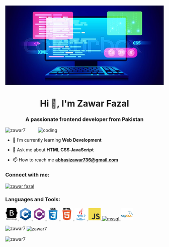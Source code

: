 ![logo](https://github.com/Zawar7/Zawar7/blob/main/za.jpg)
<h1 align="center">Hi 👋, I'm Zawar Fazal</h1>
<h3 align="center">A passionate frontend developer from Pakistan</h3>
<img src="https://encrypted-tbn0.gstatic.com/images?q=tbn:ANd9GcQk1ojkOYHYLXW_mXrWc6D7DoVKCK0p-3W36Q&usqp=CAU" alt="coding" align="right" width="400" margin-botttom="2px">
<p align="left"> <img src="https://komarev.com/ghpvc/?username=zawar7&label=Profile%20views&color=0e75b6&style=flat" alt="zawar7" /> </p>

- 🌱 I’m currently learning **Web Development**

- 💬 Ask me about **HTML CSS JavaScript**

- 📫 How to reach me **abbasizawar736@gmail.com**

<h3 align="left">Connect with me:</h3>
<p align="left">
<a href="https://linkedin.com/in/zawar fazal" target="blank"><img align="center" src="https://raw.githubusercontent.com/rahuldkjain/github-profile-readme-generator/master/src/images/icons/Social/linked-in-alt.svg" alt="zawar fazal" height="30" width="40" /></a>
</p>

<h3 align="left">Languages and Tools:</h3>
<p align="left"> <a href="https://getbootstrap.com" target="_blank" rel="noreferrer"> <img src="https://raw.githubusercontent.com/devicons/devicon/master/icons/bootstrap/bootstrap-plain-wordmark.svg" alt="bootstrap" width="40" height="40"/> </a> <a href="https://www.w3schools.com/cpp/" target="_blank" rel="noreferrer"> <img src="https://raw.githubusercontent.com/devicons/devicon/master/icons/cplusplus/cplusplus-original.svg" alt="cplusplus" width="40" height="40"/> </a> <a href="https://www.w3schools.com/cs/" target="_blank" rel="noreferrer"> <img src="https://raw.githubusercontent.com/devicons/devicon/master/icons/csharp/csharp-original.svg" alt="csharp" width="40" height="40"/> </a> <a href="https://www.w3schools.com/css/" target="_blank" rel="noreferrer"> <img src="https://raw.githubusercontent.com/devicons/devicon/master/icons/css3/css3-original-wordmark.svg" alt="css3" width="40" height="40"/> </a> <a href="https://www.w3.org/html/" target="_blank" rel="noreferrer"> <img src="https://raw.githubusercontent.com/devicons/devicon/master/icons/html5/html5-original-wordmark.svg" alt="html5" width="40" height="40"/> </a> <a href="https://www.java.com" target="_blank" rel="noreferrer"> <img src="https://raw.githubusercontent.com/devicons/devicon/master/icons/java/java-original.svg" alt="java" width="40" height="40"/> </a> <a href="https://developer.mozilla.org/en-US/docs/Web/JavaScript" target="_blank" rel="noreferrer"> <img src="https://raw.githubusercontent.com/devicons/devicon/master/icons/javascript/javascript-original.svg" alt="javascript" width="40" height="40"/> </a> <a href="https://www.microsoft.com/en-us/sql-server" target="_blank" rel="noreferrer"> <img src="https://www.svgrepo.com/show/303229/microsoft-sql-server-logo.svg" alt="mssql" width="40" height="40"/> </a> <a href="https://www.mysql.com/" target="_blank" rel="noreferrer"> <img src="https://raw.githubusercontent.com/devicons/devicon/master/icons/mysql/mysql-original-wordmark.svg" alt="mysql" width="40" height="40"/> </a> </p>

<p><img align="left" src="https://github-readme-stats.vercel.app/api/top-langs?username=zawar7&show_icons=true&locale=en&layout=compact" alt="zawar7" /></p>

<p>&nbsp;<img align="center" src="https://github-readme-stats.vercel.app/api?username=zawar7&show_icons=true&locale=en" alt="zawar7" /></p>

<p><img align="center" src="https://github-readme-streak-stats.herokuapp.com/?user=zawar7&" alt="zawar7" /></p>
